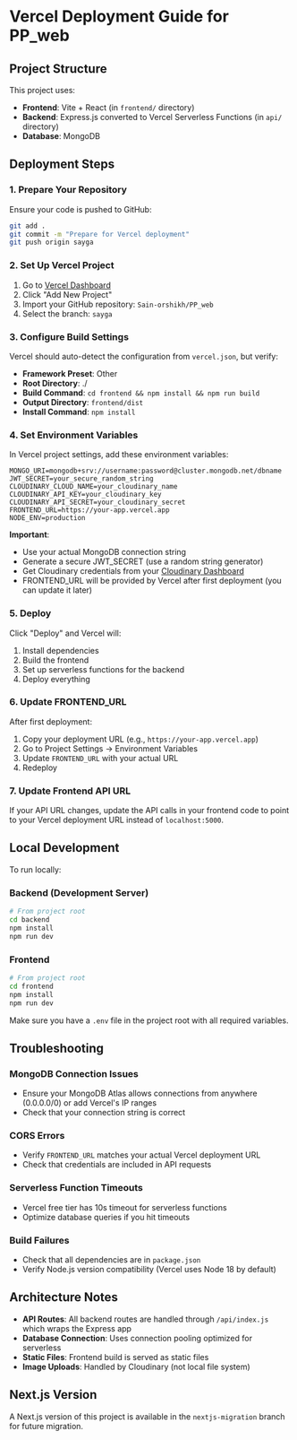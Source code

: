 # Vercel Deployment Guide for PP_web

## Project Structure

This project uses:
- **Frontend**: Vite + React (in `frontend/` directory)
- **Backend**: Express.js converted to Vercel Serverless Functions (in `api/` directory)
- **Database**: MongoDB

## Deployment Steps

### 1. Prepare Your Repository

Ensure your code is pushed to GitHub:
```bash
git add .
git commit -m "Prepare for Vercel deployment"
git push origin sayga
```

### 2. Set Up Vercel Project

1. Go to [Vercel Dashboard](https://vercel.com/dashboard)
2. Click "Add New Project"
3. Import your GitHub repository: `Sain-orshikh/PP_web`
4. Select the branch: `sayga`

### 3. Configure Build Settings

Vercel should auto-detect the configuration from `vercel.json`, but verify:

- **Framework Preset**: Other
- **Root Directory**: ./
- **Build Command**: `cd frontend && npm install && npm run build`
- **Output Directory**: `frontend/dist`
- **Install Command**: `npm install`

### 4. Set Environment Variables

In Vercel project settings, add these environment variables:

```
MONGO_URI=mongodb+srv://username:password@cluster.mongodb.net/dbname
JWT_SECRET=your_secure_random_string
CLOUDINARY_CLOUD_NAME=your_cloudinary_name
CLOUDINARY_API_KEY=your_cloudinary_key
CLOUDINARY_API_SECRET=your_cloudinary_secret
FRONTEND_URL=https://your-app.vercel.app
NODE_ENV=production
```

**Important**: 
- Use your actual MongoDB connection string
- Generate a secure JWT_SECRET (use a random string generator)
- Get Cloudinary credentials from your [Cloudinary Dashboard](https://cloudinary.com/console)
- FRONTEND_URL will be provided by Vercel after first deployment (you can update it later)

### 5. Deploy

Click "Deploy" and Vercel will:
1. Install dependencies
2. Build the frontend
3. Set up serverless functions for the backend
4. Deploy everything

### 6. Update FRONTEND_URL

After first deployment:
1. Copy your deployment URL (e.g., `https://your-app.vercel.app`)
2. Go to Project Settings → Environment Variables
3. Update `FRONTEND_URL` with your actual URL
4. Redeploy

### 7. Update Frontend API URL

If your API URL changes, update the API calls in your frontend code to point to your Vercel deployment URL instead of `localhost:5000`.

## Local Development

To run locally:

### Backend (Development Server)
```bash
# From project root
cd backend
npm install
npm run dev
```

### Frontend
```bash
# From project root
cd frontend
npm install
npm run dev
```

Make sure you have a `.env` file in the project root with all required variables.

## Troubleshooting

### MongoDB Connection Issues
- Ensure your MongoDB Atlas allows connections from anywhere (0.0.0.0/0) or add Vercel's IP ranges
- Check that your connection string is correct

### CORS Errors
- Verify `FRONTEND_URL` matches your actual Vercel deployment URL
- Check that credentials are included in API requests

### Serverless Function Timeouts
- Vercel free tier has 10s timeout for serverless functions
- Optimize database queries if you hit timeouts

### Build Failures
- Check that all dependencies are in `package.json`
- Verify Node.js version compatibility (Vercel uses Node 18 by default)

## Architecture Notes

- **API Routes**: All backend routes are handled through `/api/index.js` which wraps the Express app
- **Database Connection**: Uses connection pooling optimized for serverless
- **Static Files**: Frontend build is served as static files
- **Image Uploads**: Handled by Cloudinary (not local file system)

## Next.js Version

A Next.js version of this project is available in the `nextjs-migration` branch for future migration.
